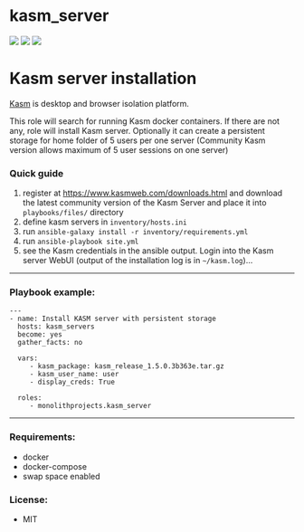 kasm_server
===========

<img src="https://img.shields.io/ansible/quality/43166?style=flat&logo=ansible"/> <img src="https://img.shields.io/ansible/role/d/43166"/> <img src="https://img.shields.io/github/v/release/MonolithProjects/ansible-kasm_server"/>  


# Kasm server installation
[Kasm](https://www.kasmweb.com/) is desktop and browser isolation platform.  

This role will search for running Kasm docker containers. If there are not any, role will install Kasm server. Optionally it can create a persistent storage for home folder of 5 users per one server (Community Kasm version allows maximum of 5 user sessions on one server)

### Quick guide

1. register at https://www.kasmweb.com/downloads.html and download the latest community version of the Kasm Server and place it into `playbooks/files/` directory
2. define kasm servers in `inventory/hosts.ini`
3. run `ansible-galaxy install -r inventory/requirements.yml`
4. run `ansible-playbook site.yml`
5. see the Kasm credentials in the ansible output. Login into the Kasm server WebUI (output of the installation log is in `~/kasm.log`)...
---

### Playbook example:
```
---
- name: Install KASM server with persistent storage
  hosts: kasm_servers
  become: yes
  gather_facts: no

  vars:
     - kasm_package: kasm_release_1.5.0.3b363e.tar.gz
     - kasm_user_name: user
     - display_creds: True

  roles:
     - monolithprojects.kasm_server
```
---

### Requirements:
- docker
- docker-compose
- swap space enabled

### License:
- MIT
